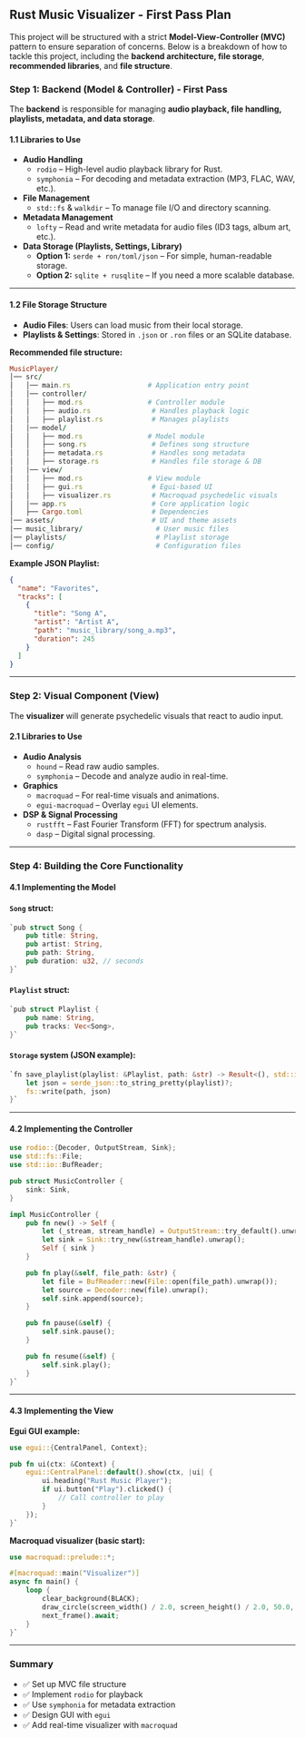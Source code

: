 ﻿
## **Rust Music Visualizer - First Pass Plan**

This project will be structured with a strict **Model-View-Controller (MVC)** pattern to ensure separation of concerns. Below is a breakdown of how to tackle this project, including the **backend architecture, file storage**, **recommended libraries**, and **file structure**.


### **Step 1: Backend (Model & Controller) - First Pass**

The **backend** is responsible for managing **audio playback, file handling, playlists, metadata, and data storage**.

#### **1.1 Libraries to Use**

-   **Audio Handling**
    -   `rodio` – High-level audio playback library for Rust.
    -   `symphonia` – For decoding and metadata extraction (MP3, FLAC, WAV, etc.).
-   **File Management**
    -   `std::fs` & `walkdir` – To manage file I/O and directory scanning.
-   **Metadata Management**
    -   `lofty` – Read and write metadata for audio files (ID3 tags, album art, etc.).
-   **Data Storage (Playlists, Settings, Library)**
    -   **Option 1:** `serde + ron/toml/json` – For simple, human-readable storage.
    -   **Option 2:** `sqlite + rusqlite` – If you need a more scalable database.

----------

#### **1.2 File Storage Structure**

-   **Audio Files**: Users can load music from their local storage.
-   **Playlists & Settings**: Stored in `.json` or `.ron` files or an SQLite database.

**Recommended file structure:**
```rb
MusicPlayer/
│── src/
│   │── main.rs                   # Application entry point
│   │── controller/
│   │   ├── mod.rs                # Controller module
│   │   ├── audio.rs               # Handles playback logic
│   │   ├── playlist.rs            # Manages playlists
│   │── model/
│   │   ├── mod.rs                # Model module
│   │   ├── song.rs                # Defines song structure
│   │   ├── metadata.rs            # Handles song metadata
│   │   ├── storage.rs             # Handles file storage & DB
│   │── view/
│   │   ├── mod.rs                # View module
│   │   ├── gui.rs                 # Egui-based UI
│   │   ├── visualizer.rs          # Macroquad psychedelic visuals
│   │── app.rs                     # Core application logic
│   ├── Cargo.toml                 # Dependencies
│── assets/                        # UI and theme assets
│── music_library/                  # User music files
│── playlists/                      # Playlist storage
│── config/                         # Configuration files
```

**Example JSON Playlist:**
```json
{
  "name": "Favorites",
  "tracks": [
    {
      "title": "Song A",
      "artist": "Artist A",
      "path": "music_library/song_a.mp3",
      "duration": 245
    }
  ]
}
```

----------

### **Step 2: Visual Component (View)**

The **visualizer** will generate psychedelic visuals that react to audio input.

#### **2.1 Libraries to Use**

-   **Audio Analysis**
    -   `hound` – Read raw audio samples.
    -   `symphonia` – Decode and analyze audio in real-time.
-   **Graphics**
    -   `macroquad` – For real-time visuals and animations.
    -   `egui-macroquad` – Overlay `egui` UI elements.
-   **DSP & Signal Processing**
    -   `rustfft` – Fast Fourier Transform (FFT) for spectrum analysis.
    -   `dasp` – Digital signal processing.

----------


### **Step 4: Building the Core Functionality**

#### **4.1 Implementing the Model**

#### `Song` struct:

```rust
`pub struct Song {
    pub title: String,
    pub artist: String,
    pub path: String,
    pub duration: u32, // seconds
}` 
```

#### `Playlist` struct:

```rust
`pub struct Playlist {
    pub name: String,
    pub tracks: Vec<Song>,
}` 
```

#### `Storage` system (JSON example):
```rust
`fn save_playlist(playlist: &Playlist, path: &str) -> Result<(), std::io::Error> {
    let json = serde_json::to_string_pretty(playlist)?;
    fs::write(path, json)
}` 
```
----------

#### **4.2 Implementing the Controller**

```rust
use rodio::{Decoder, OutputStream, Sink};
use std::fs::File;
use std::io::BufReader;

pub struct MusicController {
    sink: Sink,
}

impl MusicController {
    pub fn new() -> Self {
        let (_stream, stream_handle) = OutputStream::try_default().unwrap();
        let sink = Sink::try_new(&stream_handle).unwrap();
        Self { sink }
    }

    pub fn play(&self, file_path: &str) {
        let file = BufReader::new(File::open(file_path).unwrap());
        let source = Decoder::new(file).unwrap();
        self.sink.append(source);
    }

    pub fn pause(&self) {
        self.sink.pause();
    }

    pub fn resume(&self) {
        self.sink.play();
    }
}` 
```
----------

#### **4.3 Implementing the View**

**Egui GUI example:**
```rust
use egui::{CentralPanel, Context};

pub fn ui(ctx: &Context) {
    egui::CentralPanel::default().show(ctx, |ui| {
        ui.heading("Rust Music Player");
        if ui.button("Play").clicked() {
            // Call controller to play
        }
    });
}` 
```
**Macroquad visualizer (basic start):**
```rust
use macroquad::prelude::*;

#[macroquad::main("Visualizer")]
async fn main() {
    loop {
        clear_background(BLACK);
        draw_circle(screen_width() / 2.0, screen_height() / 2.0, 50.0, RED);
        next_frame().await;
    }
}` 
```
----------

### **Summary**

-   ✅ Set up MVC file structure
-   ✅ Implement `rodio` for playback
-   ✅ Use `symphonia` for metadata extraction
-   ✅ Design GUI with `egui`
-   ✅ Add real-time visualizer with `macroquad`
